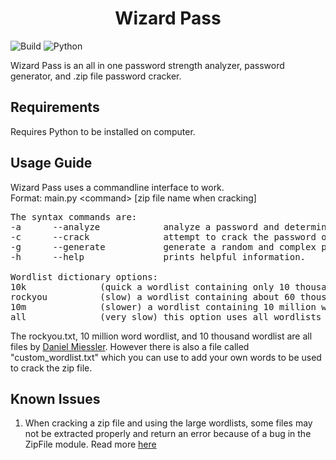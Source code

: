 <h1 align='center'>Wizard Pass</h1>

![Build](https://img.shields.io/badge/Build_Status-Complete-green)
![Python](https://img.shields.io/badge/Python-3-blue)

Wizard Pass is an all in one password strength analyzer, password generator, and .zip file password cracker.


## Requirements
Requires Python to be installed on computer.


## Usage Guide
Wizard Pass uses a commandline interface to work. <br>
Format: main.py &#60;command&#62; [zip file name when cracking]

<pre>
The syntax commands are:
-a      --analyze            analyze a password and determine it's complexity
-c      --crack              attempt to crack the password of a .zip file using wordlists by Daniel Miessler
-g      --generate           generate a random and complex password
-h      --help               prints helpful information.

Wordlist dictionary options:
10k              (quick a wordlist containing only 10 thousand words to be used.
rockyou          (slow) a wordlist containing about 60 thousand words
10m              (slower) a wordlist containing 10 million words
all              (very slow) this option uses all wordlists in this program.
</pre>

The rockyou.txt, 10 million word wordlist, and 10 thousand wordlist are all files by [Daniel Miessler](https://github.com/danielmiessler). However there is also a file called "custom_wordlist.txt" which you can use to add your own words to be used to crack the zip file.


## Known Issues
1) When cracking a zip file and using the large wordlists, some files may not be extracted properly and return an error because of a bug in the ZipFile module. Read more [here](https://github.com/python/cpython/pull/12242)

